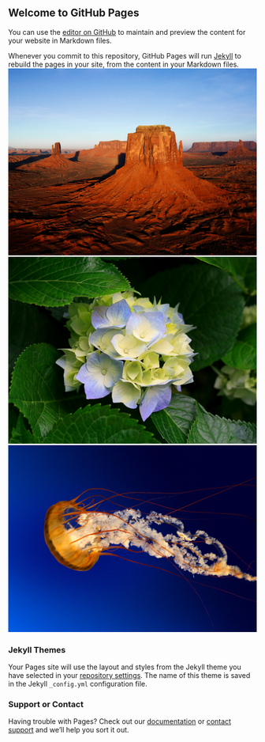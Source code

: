 ## Welcome to GitHub Pages

You can use the [editor on GitHub](https://github.com/zbbkeepgoing/zbbkeepgoing.github.io/edit/master/README.md) to maintain and preview the content for your website in Markdown files.

Whenever you commit to this repository, GitHub Pages will run [Jekyll](https://jekyllrb.com/) to rebuild the pages in your site, from the content in your Markdown files.
![image01](Desert.jpg)
![image02](Hydrangeas.jpg)
![image03](Jellyfish.jpg)


### Jekyll Themes

Your Pages site will use the layout and styles from the Jekyll theme you have selected in your [repository settings](https://github.com/zbbkeepgoing/zbbkeepgoing.github.io/settings). The name of this theme is saved in the Jekyll `_config.yml` configuration file.

### Support or Contact

Having trouble with Pages? Check out our [documentation](https://help.github.com/categories/github-pages-basics/) or [contact support](https://github.com/contact) and we’ll help you sort it out.

